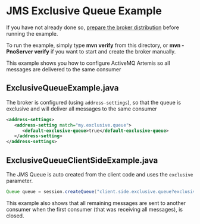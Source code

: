 # JMS Exclusive Queue Example

If you have not already done so, [prepare the broker distribution](../../../../README.md#getting-started) before running the example.

To run the example, simply type **mvn verify** from this directory, or **mvn -PnoServer verify** if you want to start and create the broker manually.

This example shows you how to configure ActiveMQ Artemis so all messages are delivered to the same consumer

## ExclusiveQueueExample.java

The broker is configured (using `address-settings`), so that the queue is exclusive and will deliver all messages to the same
consumer

```xml
<address-settings>
   <address-setting match="my.exclusive.queue">
      <default-exclusive-queue>true</default-exclusive-queue>
   </address-setting>
</address-settings>
```

## ExclusiveQueueClientSideExample.java

The JMS  Queue is auto created from the client code and uses the `exclusive` parameter.

```java
Queue queue = session.createQueue("client.side.exclusive.queue?exclusive=true");
```

This example also shows that all remaining messages are sent to another consumer when the first consumer (that was receiving
all messages), is closed.